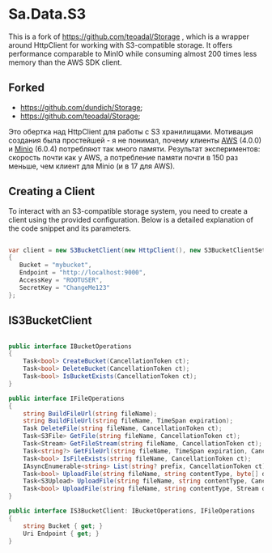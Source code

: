 # Sa.Data.S3

This is a fork of https://github.com/teoadal/Storage , which is a wrapper around HttpClient for working with S3-compatible storage. It offers performance comparable to MinIO while consuming almost 200 times less memory than the AWS SDK client.

## Forked

- https://github.com/dundich/Storage;
- https://github.com/teoadal/Storage;


Это обертка над HttpClient для работы с S3 хранилищами. Мотивация создания была простейшей - я не понимал,
почему клиенты [AWS](https://docs.aws.amazon.com/sdk-for-net/v3/developer-guide/welcome.html) (4.0.0)
и [Minio](https://github.com/minio/minio-dotnet) (6.0.4) потребляют так много памяти. Результат экспериментов: скорость
почти как у AWS, а потребление памяти почти в 150 раз меньше, чем клиент для Minio (и в 17 для AWS).


## Creating a Client

To interact with an S3-compatible storage system, you need to create a client using the provided configuration. Below is a detailed explanation of the code snippet and its parameters.

```csharp

var client = new S3BucketClient(new HttpClient(), new S3BucketClientSettings
{
   Bucket = "mybucket",
   Endpoint = "http://localhost:9000",
   AccessKey = "ROOTUSER",
   SecretKey = "ChangeMe123"
};

```

## IS3BucketClient

```csharp

public interface IBucketOperations
{
	Task<bool> CreateBucket(CancellationToken ct);
	Task<bool> DeleteBucket(CancellationToken ct);
	Task<bool> IsBucketExists(CancellationToken ct);
}

public interface IFileOperations
{
	string BuildFileUrl(string fileName);
	string BuildFileUrl(string fileName, TimeSpan expiration);
	Task DeleteFile(string fileName, CancellationToken ct);
	Task<S3File> GetFile(string fileName, CancellationToken ct);
	Task<Stream> GetFileStream(string fileName, CancellationToken ct);
	Task<string?> GetFileUrl(string fileName, TimeSpan expiration, CancellationToken ct);
	Task<bool> IsFileExists(string fileName, CancellationToken ct);
	IAsyncEnumerable<string> List(string? prefix, CancellationToken ct);
	Task<bool> UploadFile(string fileName, string contentType, byte[] data, CancellationToken ct);
	Task<S3Upload> UploadFile(string fileName, string contentType, CancellationToken ct);
	Task<bool> UploadFile(string fileName, string contentType, Stream data, CancellationToken ct);
}

public interface IS3BucketClient: IBucketOperations, IFileOperations
{
	string Bucket { get; }
	Uri Endpoint { get; }
}
```
